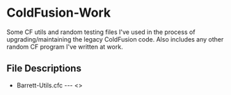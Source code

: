 # ColdFusion-Work
Some CF utils and random testing files I've used in the process of upgrading/maintaining the legacy ColdFusion code. Also includes any other random CF program I've written at work.

## File Descriptions

* Barrett-Utils.cfc --- <>
